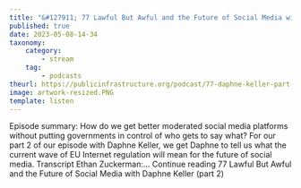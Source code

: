 ```yaml
---
title: "&#127911; 77 Lawful But Awful and the Future of Social Media with Daphne Keller (part 2)"
published: true
date: 2023-05-08-14-34
taxonomy:
    category:
        - stream
    tag:
        - podcasts
theurl: https://publicinfrastructure.org/podcast/77-daphne-keller-part-2/
image: artwork-resized.PNG
template: listen
---
```


Episode summary: How do we get better moderated social media platforms without putting governments in control of who gets to say what? For our part 2 of our episode with Daphne Keller, we get Daphne to tell us what the current wave of EU Internet regulation will mean for the future of social media. Transcript Ethan Zuckerman:&hellip; Continue reading 77 Lawful But Awful and the Future of Social Media with Daphne Keller (part 2)
